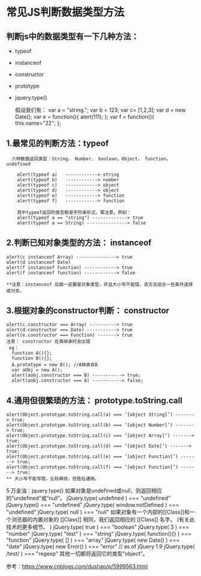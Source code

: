 # 常见JS判断数据类型方法

## 判断js中的数据类型有一下几种方法：
  * typeof
  * instanceof
  * constructor
  * prototype
  * jquery.type()

      假设我们有： 
      var a = "string.";
      var b = 123;
      var c= [1,2,3];
      var d = new Date();
      var e = function(){
              alert(111);
              };
      var f = function(){
             this.name="22";
             };

## 1.最常见的判断方法：typeof
      六种数据返回类型：String， Number， boolean，Object， function， undefined
     
        alert(typeof a)   ------------> string
        alert(typeof b)   ------------> number
        alert(typeof c)   ------------> object
        alert(typeof d)   ------------> object
        alert(typeof e)   ------------> function
        alert(typeof f)   ------------> function

        其中typeof返回的类型都是字符串形式，需注意，例如：
        alert(typeof a == "string") -------------> true
        alert(typeof a == String) ---------------> false
       
 ## 2.判断已知对象类型的方法： instanceof
    
    alert(c instanceof Array) ---------------> true
    alert(d instanceof Date) 
    alert(f instanceof Function) ------------> true
    alert(f instanceof function) ------------> false

    **注意：instanceof 后面一定要是对象类型，并且大小写不能错，该方法适合一些条件选择或分支。

 ## 3.根据对象的constructor判断： constructor
    alert(c.constructor === Array) ----------> true
    alert(d.constructor === Date) -----------> true
    alert(e.constructor === Function) -------> true
    注意： constructor 在类继承时会出错
     eg：
      function A(){};
      function B(){};
      A.prototype = new B(); //A继承自B
      var aObj = new A();
      alert(aobj.constructor === B) -----------> true;
      alert(aobj.constructor === A) -----------> false;
     
  ## 4.通用但很繁琐的方法： prototype.toString.call
    alert(Object.prototype.toString.call(a) === ‘[object String]’) -------> true;
    alert(Object.prototype.toString.call(b) === ‘[object Number]’) -------> true;
    alert(Object.prototype.toString.call(c) === ‘[object Array]’) -------> true;
    alert(Object.prototype.toString.call(d) === ‘[object Date]’) -------> true;
    alert(Object.prototype.toString.call(e) === ‘[object Function]’) -------> true;
    alert(Object.prototype.toString.call(f) === ‘[object Function]’) -------> true;
    ** 大小写不能写错，比较麻烦，但胜在通用。

   5.万金油：jquery.type()
    如果对象是undefined或null，则返回相应的“undefined”或“null”。
    jQuery.type( undefined ) === "undefined"
    jQuery.type() === "undefined"
    jQuery.type( window.notDefined ) === "undefined"
    jQuery.type( null ) === "null"
    如果对象有一个内部的[[Class]]和一个浏览器的内置对象的 [[Class]] 相同，我们返回相应的 [[Class]] 名字。 (有关此技术的更多细节。 )
    jQuery.type( true ) === "boolean"
    jQuery.type( 3 ) === "number"
    jQuery.type( "test" ) === "string"
    jQuery.type( function(){} ) === "function"
    jQuery.type( [] ) === "array"
    jQuery.type( new Date() ) === "date"
    jQuery.type( new Error() ) === "error" // as of jQuery 1.9
    jQuery.type( /test/ ) === "regexp"
    其他一切都将返回它的类型“object”。
    
    
 参考：https://www.cnblogs.com/dushao/p/5999563.html
